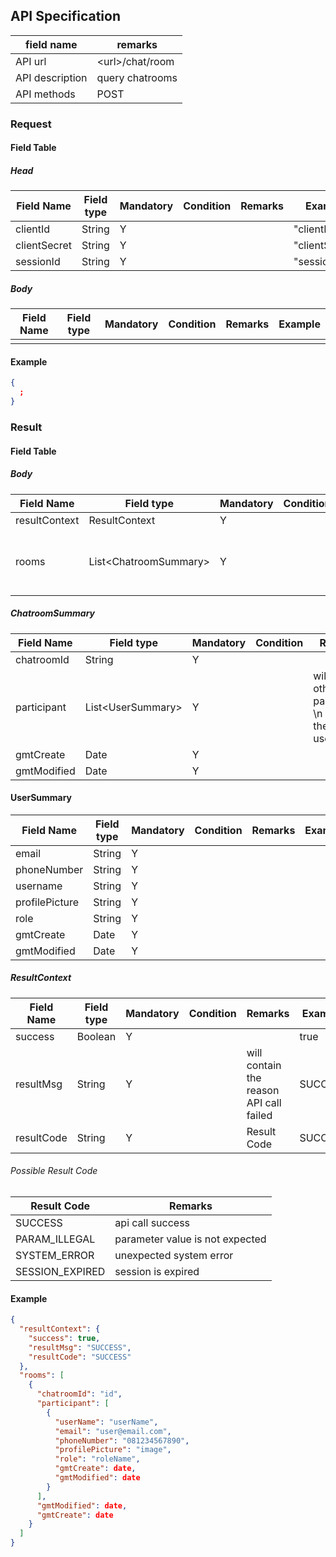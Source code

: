 ## API Specification

| field name      | remarks           |
| --------------- | ----------------- |
| API url         | \<url\>/chat/room |
| API description | query chatrooms   |
| API methods     | POST              |

### Request

#### Field Table

##### Head

| Field Name   | Field type | Mandatory | Condition | Remarks | Example        |
| ------------ | ---------- | --------- | --------- | ------- | -------------- |
| clientId     | String     | Y         |           |         | "clientId"     |
| clientSecret | String     | Y         |           |         | "clientSecret" |
| sessionId    | String     | Y         |           |         | "sessionId"    |

##### Body

| Field Name | Field type | Mandatory | Condition | Remarks | Example |
| ---------- | ---------- | --------- | --------- | ------- | ------- |
|            |            |           |           |         |         |

#### Example

```json
{
  ;
}
```

### Result

#### Field Table

##### Body

| Field Name    | Field type              | Mandatory | Condition | Remarks                             | Example |
| ------------- | ----------------------- | --------- | --------- | ----------------------------------- | ------- |
| resultContext | ResultContext           | Y         |           |                                     |         |
| rooms         | List\<ChatroomSummary\> | Y         |           | will be sorted base on gmt modified |         |

##### ChatroomSummary
| Field Name  | Field type          | Mandatory | Condition | Remarks                                                     | Example |
| ----------- | ------------------- | --------- | --------- | ----------------------------------------------------------- | ------- |
| chatroomId  | String              | Y         |           |                                                             |         |
| participant | List\<UserSummary\> | Y         |           | will include other participants \n without the current user |         |
| gmtCreate   | Date                | Y         |           |                                                             |         |
| gmtModified | Date                | Y         |           |                                                             |         |

#### UserSummary
| Field Name     | Field type | Mandatory | Condition | Remarks | Example |
| -------------- | ---------- | --------- | --------- | ------- | ------- |
| email          | String     | Y         |           |         |         |
| phoneNumber    | String     | Y         |           |         |         |
| username       | String     | Y         |           |         |         |
| profilePicture | String     | Y         |           |         |         |
| role           | String     | Y         |           |         |         |
| gmtCreate      | Date       | Y         |           |         |         |
| gmtModified    | Date       | Y         |           |         |         |

##### ResultContext

| Field Name | Field type | Mandatory | Condition | Remarks                                 | Example |
| ---------- | ---------- | --------- | --------- | --------------------------------------- | ------- |
| success    | Boolean    | Y         |           |                                         | true    |
| resultMsg  | String     | Y         |           | will contain the reason API call failed | SUCCESS |
| resultCode | String     | Y         |           | Result Code                             | SUCCESS |

###### Possible Result Code

| Result Code     | Remarks                         |
| --------------- | ------------------------------- |
| SUCCESS         | api call success                |
| PARAM_ILLEGAL   | parameter value is not expected |
| SYSTEM_ERROR    | unexpected system error         |
| SESSION_EXPIRED | session is expired              |

#### Example

```json
{
  "resultContext": {
    "success": true,
    "resultMsg": "SUCCESS",
    "resultCode": "SUCCESS"
  }, 
  "rooms": [
    {
      "chatroomId": "id",
      "participant": [
        {
          "userName": "userName",
          "email": "user@email.com",
          "phoneNumber": "081234567890",
          "profilePicture": "image",
          "role": "roleName",
          "gmtCreate": date,
          "gmtModified": date
        }
      ],
      "gmtModified": date,
      "gmtCreate": date
    }
  ]
}
```
